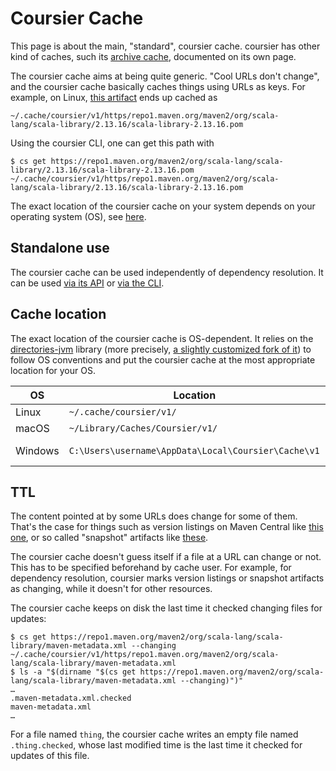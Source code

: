 # Coursier Cache

This page is about the main, "standard", coursier cache. coursier has other kind of caches,
such its [archive cache](feature-archive-cache.md), documented on its own page.

The coursier cache aims at being quite generic. "Cool URLs don't change", and the coursier
cache basically caches things using URLs as keys. For example,
on Linux, [this artifact](https://repo1.maven.org/maven2/org/scala-lang/scala-library/2.13.16/scala-library-2.13.16.pom)
ends up cached as
```text
~/.cache/coursier/v1/https/repo1.maven.org/maven2/org/scala-lang/scala-library/2.13.16/scala-library-2.13.16.pom
```

Using the coursier CLI, one can get this path with
```text
$ cs get https://repo1.maven.org/maven2/org/scala-lang/scala-library/2.13.16/scala-library-2.13.16.pom
~/.cache/coursier/v1/https/repo1.maven.org/maven2/org/scala-lang/scala-library/2.13.16/scala-library-2.13.16.pom
```

The exact location of the coursier cache on your system depends on your operating system (OS), see
[here](#cache-location).

## Standalone use

The coursier cache can be used independently of dependency resolution. It can be used
[via its API](api-cache.md) or [via the CLI](cli-cache.md).

## Cache location

The exact location of the coursier cache is OS-dependent. It relies on the
[directories-jvm](https://github.com/dirs-dev/directories-jvm) library (more precisely,
[a slightly customized fork of it](https://github.com/coursier/directories-jvm)) to follow
OS conventions and put the coursier cache at the most appropriate location for your OS.

| OS | Location | Note |
|----|----------|------|
| Linux | `~/.cache/coursier/v1/` | XDG… |
| macOS | `~/Library/Caches/Coursier/v1/` |      |
| Windows | `C:\Users\username\AppData\Local\Coursier\Cache\v1` | Windows API… |

## TTL

The content pointed at by some URLs does change for some of them. That's the case
for things such as version listings on Maven Central like
[this one](https://repo1.maven.org/maven2/org/scala-lang/scala-library/maven-metadata.xml),
or so called "snapshot" artifacts like [these](https://s01.oss.sonatype.org/content/repositories/snapshots/io/get-coursier/versions_2.13/0.5.1-SNAPSHOT/).

The coursier cache doesn't guess itself if a file at a URL can change or not. This has to be
specified beforehand by cache user. For example, for dependency resolution, coursier marks
version listings or snapshot artifacts as changing, while it doesn't for other resources.

The coursier cache keeps on disk the last time it checked changing files for updates:
```text
$ cs get https://repo1.maven.org/maven2/org/scala-lang/scala-library/maven-metadata.xml --changing
~/.cache/coursier/v1/https/repo1.maven.org/maven2/org/scala-lang/scala-library/maven-metadata.xml
$ ls -a "$(dirname "$(cs get https://repo1.maven.org/maven2/org/scala-lang/scala-library/maven-metadata.xml --changing)")"
…
.maven-metadata.xml.checked
maven-metadata.xml
…
```

For a file named `thing`, the coursier cache writes an empty file named `.thing.checked`, whose
last modified time is the last time it checked for updates of this file.
